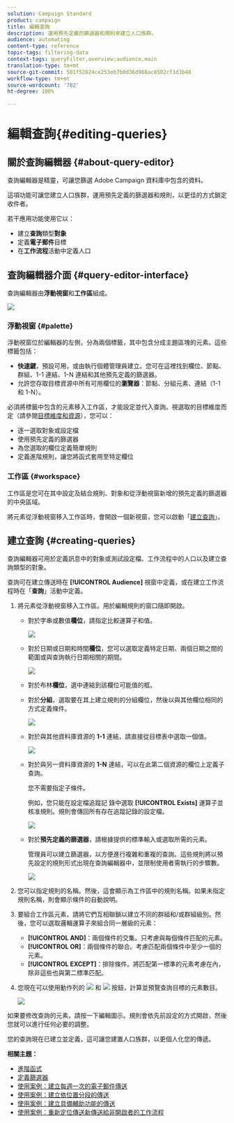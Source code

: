 ```yaml
---
solution: Campaign Standard
product: campaign
title: 編輯查詢
description: 運用預先定義的篩選器和規則來建立人口族群。
audience: automating
content-type: reference
topic-tags: filtering-data
context-tags: queryFilter,overview;audience,main
translation-type: tm+mt
source-git-commit: 501f52624ce253eb7b0d36d908ac8502cf1d3b48
workflow-type: tm+mt
source-wordcount: '782'
ht-degree: 100%

---
```



# 編輯查詢{#editing-queries}

## 關於查詢編輯器 {#about-query-editor}

查詢編輯器是精靈，可讓您篩選 Adobe Campaign 資料庫中包含的資料。

這項功能可讓您建立人口族群，運用預先定義的篩選器和規則，以更佳的方式鎖定收件者。

若干應用功能使用它以：

* 建立&#x200B;**查詢**&#x200B;類型&#x200B;**對象**
* 定義&#x200B;**電子郵件**&#x200B;目標
* 在&#x200B;**工作流程**&#x200B;活動中定義人口

## 查詢編輯器介面 {#query-editor-interface}

查詢編輯器由&#x200B;**浮動視窗**&#x200B;和&#x200B;**工作區**&#x200B;組成。

![](assets/query_editor_overview.png)

### 浮動視窗 {#palette}

浮動視窗位於編輯器的左側，分為兩個標籤，其中包含分成主題區塊的元素。這些標籤包括：

* **快速鍵**，預設可用，或由執行個體管理員建立。您可在這裡找到欄位、節點、群組、1-1 連結、1-N 連結和其他預先定義的篩選器。
* 允許您存取目標資源中所有可用欄位的&#x200B;**瀏覽器**：節點、分組元素、連結（1-1 和 1-N）。

必須將標籤中包含的元素移入工作區，才能設定並代入查詢。視選取的目標維度而定（請參閱[目標維度和資源](../../automating/using/query.md#targeting-dimensions-and-resources)），您可以：

* 逐一選取對象或設定檔
* 使用預先定義的篩選器
* 為您選取的欄位定義簡單規則
* 定義進階規則，讓您將函式套用至特定欄位

### 工作區 {#workspace}

工作區是您可在其中設定及結合規則、對象和從浮動視窗新增的預先定義的篩選器的中央區域。

將元素從浮動視窗移入工作區時，會開啟一個新視窗，您可以啟動「[建立查詢](#creating-queries)」。

## 建立查詢 {#creating-queries}

查詢編輯器可用於定義訊息中的對象或測試設定檔、工作流程中的人口以及建立查詢類型的對象。

查詢可在建立傳送時在 **[!UICONTROL Audience]** 視窗中定義，或在建立工作流程時在「**查詢**」活動中定義。

1. 將元素從浮動視窗移入工作區。用於編輯規則的窗口隨即開啟。

   * 對於字串或數值&#x200B;**欄位**，請指定比較運算子和值。

      ![](assets/query_editor_audience_definition2.png)

   * 對於日期或日期和時間&#x200B;**欄位**，您可以選取定義特定日期、兩個日期之間的範圍或與查詢執行日期相關的期間。

      ![](assets/query_editor_date_field.png)

   * 對於布林&#x200B;**欄位**，選中連結到該欄位可能值的框。
   * 對於&#x200B;**分組**，選取要在其上建立規則的分組欄位，然後以與其他欄位相同的方式定義條件。

      ![](assets/query_editor_audience_definition4.png)

   * 對於與其他資料庫資源的 **1-1** 連結，請直接從目標表中選取一個值。

      ![](assets/query_editor_audience_definition5.png)

   * 對於與另一資料庫資源的 **1-N** 連結，可以在此第二個資源的欄位上定義子查詢。

      您不需要指定子條件。

      例如，您只能在設定檔追蹤記 錄中選取 **[!UICONTROL Exists]** 運算子並核准規則。規則會傳回所有存在追蹤記錄的設定檔。

      ![](assets/query_editor_audience_definition6.png)

   * 對於&#x200B;**預先定義的篩選器**，請根據提供的標準輸入或選取所需的元素。

      管理員可以建立篩選器，以方便進行複雜和重複的查詢。這些規則將以預先設定的規則形式出現在查詢編輯器中，並限制使用者需執行的步驟數。

      ![](assets/query-editor_filter_email-audience_filter.png)

1. 您可以指定規則的名稱。然後，這會顯示為工作區中的規則名稱。如果未指定規則名稱，則會顯示條件的自動說明。
1. 要組合工作區元素，請將它們互相聯鎖以建立不同的群組和/或群組級別。然後，您可以選取邏輯運算子來組合同一層級的元素：

   * **[!UICONTROL AND]**：兩個條件的交集。只考慮與每個條件匹配的元素。
   * **[!UICONTROL OR]**：兩個條件的聯合。考慮匹配兩個條件中至少一個的元素。
   * **[!UICONTROL EXCEPT]**：排除條件。將匹配第一標準的元素考慮在內，除非這些也與第二標準匹配。

1. 您現在可以使用動作列的 ![](assets/count.png) 和 ![](assets/preview.png) 按鈕，計算並預覽查詢目標的元素數目。

   ![](assets/query_editor_combining_rules.png)

如果要修改查詢的元素，請按一下編輯圖示。規則會依先前設定的方式開啟，然後您就可以進行任何必要的調整。

您的查詢現在已建立並定義，這可讓您建置人口族群，以更個人化您的傳遞。

**相關主題：**

* [進階函式](../../automating/using/advanced-expression-editing.md)
* [定義篩選器](../../developing/using/configuring-filter-definition.md)
* [使用案例：建立每週一次的電子郵件傳送](../../automating/using/workflow-weekly-offer.md)
* [使用案例：建立依位置分段的傳送](../../automating/using/workflow-segmentation-location.md)
* [使用案例：建立具備輔助功能的傳送](../../automating/using/workflow-created-query-with-complement.md)
* [使用案例：重新定位傳送新傳送給非開啟者的工作流程](../../automating/using/workflow-cross-channel-retargeting.md)
